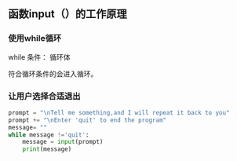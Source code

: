 ## 函数input（）的工作原理 
### 使用while循环
while 条件：
	循环体

符合循环条件的会进入循环。
### 让用户选择合适退出
```python
prompt = "\nTell me something,and I will repeat it back to you"
prompt += "\nEnter 'quit' to end the program"
message= ""
while message !='quit':
    message = input(prompt)
    print(message)
```
